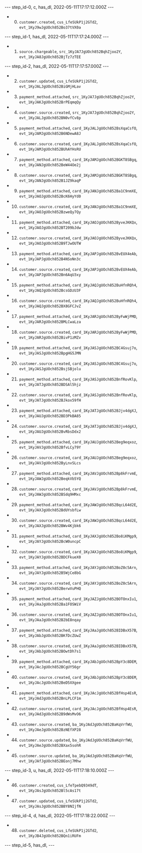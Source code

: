 --- step_id-0, c, has_dl, 2022-05-11T17:17:12.000Z ---
- 0. `customer.created`, `cus_LfeSUkP1j2GTd2`, `evt_1KyJ9wJgUOch852Bo37tVX0a`


--- step_id-1, has_dl, 2022-05-11T17:17:24.000Z ---
- 1. `source.chargeable`, `src_1KyJA7JgUOch852BqhZjoo2Y`, `evt_1KyJA8JgUOch852BjTz7zTEE`


--- step_id-2, has_dl, 2022-05-11T17:17:57.000Z ---
- 2. `customer.updated`, `cus_LfeSUkP1j2GTd2`, `evt_1KyJALJgUOch852BiGMjHLav`
- 3. `payment_method.attached`, `src_1KyJA7JgUOch852BqhZjoo2Y`, `evt_1KyJAKJgUOch852BrPEqmqQy`
- 4. `customer.source.created`, `src_1KyJA7JgUOch852BqhZjoo2Y`, `evt_1KyJALJgUOch852BN0vfCv8p`
- 5. `payment_method.attached`, `card_1KyJALJgUOch852BsXqaCsfO`, `evt_1KyJAMJgUOch852B6NDewA8J`
- 6. `customer.source.created`, `card_1KyJALJgUOch852BsXqaCsfO`, `evt_1KyJAMJgUOch852BUhAYHsRU`
- 7. `payment_method.attached`, `card_1KyJAMJgUOch852BGKT8SBgq`, `evt_1KyJANJgUOch852BeW44Oe2j`
- 8. `customer.source.created`, `card_1KyJAMJgUOch852BGKT8SBgq`, `evt_1KyJANJgUOch852B1JZ9kaqP`
- 9. `payment_method.attached`, `card_1KyJANJgUOch852Ba1C9nmXE`, `evt_1KyJAOJgUOch852BcK6HyYd0`
- 10. `customer.source.created`, `card_1KyJANJgUOch852Ba1C9nmXE`, `evt_1KyJAOJgUOch852BzweQy7Qy`
- 11. `payment_method.attached`, `card_1KyJAOJgUOch852ByveJKKQx`, `evt_1KyJAOJgUOch852BT209bJdw`
- 12. `customer.source.created`, `card_1KyJAOJgUOch852ByveJKKQx`, `evt_1KyJAOJgUOch852B9TJwOUTW`
- 13. `payment_method.attached`, `card_1KyJAPJgUOch852BvEUX4eAb`, `evt_1KyJAPJgUOch852B4NSoNn3c`
- 14. `customer.source.created`, `card_1KyJAPJgUOch852BvEUX4eAb`, `evt_1KyJAPJgUOch852Bn6AqU3xy`
- 15. `payment_method.attached`, `card_1KyJAQJgUOch852BuHfnRQh4`, `evt_1KyJAQJgUOch852BcsGDzU3F`
- 16. `customer.source.created`, `card_1KyJAQJgUOch852BuHfnRQh4`, `evt_1KyJAQJgUOch852BX8GFCJvZ`
- 17. `payment_method.attached`, `card_1KyJARJgUOch852ByFwWjPMD`, `evt_1KyJARJgUOch852BMLCwaLza`
- 18. `customer.source.created`, `card_1KyJARJgUOch852ByFwWjPMD`, `evt_1KyJARJgUOch852BivP1zMZv`
- 19. `payment_method.attached`, `card_1KyJASJgUOch852BC4Gsuj7o`, `evt_1KyJASJgUOch852BpgHG5JMN`
- 20. `customer.source.created`, `card_1KyJASJgUOch852BC4Gsuj7o`, `evt_1KyJASJgUOch852BsjSBjolu`
- 21. `payment_method.attached`, `card_1KyJASJgUOch852BnfRovKlp`, `evt_1KyJATJgUOch852BDSAl5hjz`
- 22. `customer.source.created`, `card_1KyJASJgUOch852BnfRovKlp`, `evt_1KyJATJgUOch852BJkox59fH`
- 23. `payment_method.attached`, `card_1KyJATJgUOch852BJjv4dgXJ`, `evt_1KyJAUJgUOch852BD3PkBA85`
- 24. `customer.source.created`, `card_1KyJATJgUOch852BJjv4dgXJ`, `evt_1KyJAUJgUOch852BvRbsDdx2`
- 25. `payment_method.attached`, `card_1KyJAUJgUOch852Beg9eqxoz`, `evt_1KyJAVJgUOch852BfvLCy79Y`
- 26. `customer.source.created`, `card_1KyJAUJgUOch852Beg9eqxoz`, `evt_1KyJAVJgUOch852ByLnvSLcs`
- 27. `payment_method.attached`, `card_1KyJAVJgUOch852Bp8kFrvmE`, `evt_1KyJAWJgUOch852BeqkVb5YQ`
- 28. `customer.source.created`, `card_1KyJAVJgUOch852Bp8kFrvmE`, `evt_1KyJAWJgUOch852BSdq9HMxc`
- 29. `payment_method.attached`, `card_1KyJAWJgUOch852BqcL64d2E`, `evt_1KyJAXJgUOch852BdUYsbfLw`
- 30. `customer.source.created`, `card_1KyJAWJgUOch852BqcL64d2E`, `evt_1KyJAXJgUOch852BWv4Kjbk6`
- 31. `payment_method.attached`, `card_1KyJAXJgUOch852Bo8iKMgp9`, `evt_1KyJAYJgUOch852BcW0uncpC`
- 32. `customer.source.created`, `card_1KyJAXJgUOch852Bo8iKMgp9`, `evt_1KyJAYJgUOch852BDCFkueX0`
- 33. `payment_method.attached`, `card_1KyJAYJgUOch852BoZ0c5Arn`, `evt_1KyJAYJgUOch852B5WjCe8bG`
- 34. `customer.source.created`, `card_1KyJAYJgUOch852BoZ0c5Arn`, `evt_1KyJAYJgUOch852BerwVuPHQ`
- 35. `payment_method.attached`, `card_1KyJAZJgUOch852BOTOnxIu1`, `evt_1KyJAaJgUOch852Ba1FOSWiV`
- 36. `customer.source.created`, `card_1KyJAZJgUOch852BOTOnxIu1`, `evt_1KyJAaJgUOch852B2bE8nqay`
- 37. `payment_method.attached`, `card_1KyJAaJgUOch852BIDBxX57B`, `evt_1KyJAbJgUOch852BKfDcZUwZ`
- 38. `customer.source.created`, `card_1KyJAaJgUOch852BIDBxX57B`, `evt_1KyJAbJgUOch852BOwtDh7s1`
- 39. `payment_method.attached`, `card_1KyJAbJgUOch852BpY3c8DEM`, `evt_1KyJAcJgUOch852BCgUY56gr`
- 40. `customer.source.created`, `card_1KyJAbJgUOch852BpY3c8DEM`, `evt_1KyJAcJgUOch852BeD5XXgee`
- 41. `payment_method.attached`, `card_1KyJAcJgUOch852BfHsp4EsR`, `evt_1KyJAdJgUOch852BnLPLCF1m`
- 42. `customer.source.created`, `card_1KyJAcJgUOch852BfHsp4EsR`, `evt_1KyJAdJgUOch852B9dWsMvO6`
- 43. `customer.source.created`, `ba_1KyJAdJgUOch852BaKqVrfWU`, `evt_1KyJAeJgUOch852BzNEfXP28`
- 44. `customer.source.updated`, `ba_1KyJAdJgUOch852BaKqVrfWU`, `evt_1KyJAeJgUOch852BXax5sohR`
- 45. `customer.source.updated`, `ba_1KyJAdJgUOch852BaKqVrfWU`, `evt_1KyJAfJgUOch852BEonj7Mhw`


--- step_id-3, u, has_dl, 2022-05-11T17:18:10.000Z ---
- 46. `customer.created`, `cus_LfeTpebQ9349dT`, `evt_1KyJAsJgUOch852Bl5cAs17t`
- 47. `customer.updated`, `cus_LfeSUkP1j2GTd2`, `evt_1KyJAsJgUOch852BBY8NIjfN`


--- step_id-4, d, has_dl, 2022-05-11T17:18:22.000Z ---
- 48. `customer.deleted`, `cus_LfeSUkP1j2GTd2`, `evt_1KyJB4JgUOch852BQn1iRUFm`


--- step_id-5, has_dl,  ---


